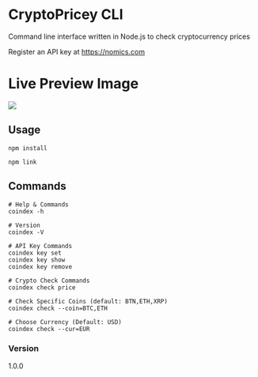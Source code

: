 # CryptoPricey CLI

Command line interface written in Node.js to check cryptocurrency prices

Register an API key at https://nomics.com

# Live Preview Image

![](/images/preview.gif)

## Usage

```
npm install

npm link
```

## Commands

```
# Help & Commands
coindex -h

# Version
coindex -V

# API Key Commands
coindex key set
coindex key show
coindex key remove

# Crypto Check Commands
coindex check price

# Check Specific Coins (default: BTN,ETH,XRP)
coindex check --coin=BTC,ETH

# Choose Currency (Default: USD)
coindex check --cur=EUR
```

### Version

1.0.0
